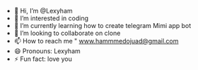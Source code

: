 - 👋 Hi, I’m @Lexyham
- 👀 I’m interested in coding
- 🌱 I’m currently learning how to create telegram Mimi app bot
- 💞️ I’m looking to collaborate on clone
- 📫 How to reach me " www.hammmedojuad@gmail.com
- 😄 Pronouns: Lexyham
- ⚡ Fun fact: love you 

<!---
Lexyham/Lexyham is a ✨ special ✨ repository because its `README.md` (this file) appears on your GitHub profile.
You can click the Preview link to take a look at your changes.
--->
